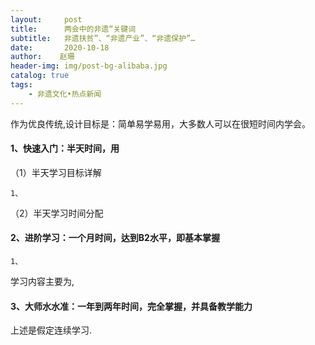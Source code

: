 ```yaml
---
layout:     post
title:      两会中的非遗“关键词
subtitle:   非遗扶贫”、“非遗产业”、“非遗保护”…
date:       2020-10-18
author:    赵珊
header-img: img/post-bg-alibaba.jpg
catalog: true
tags:	
    - 非遗文化•热点新闻
---
```


作为优良传统,设计目标是：简单易学易用，大多数人可以在很短时间内学会。
	

#### 1、快速入门：半天时间，用						
（1）半天学习目标详解				
	
	1、
			
（2）半天学习时间分配				
#### 2、进阶学习：一个月时间，达到B2水平，即基本掌握
			
	1、			
	
学习内容主要为,			
				
#### 3、大师水水准：一年到两年时间，完全掌握，并具备教学能力

上述是假定连续学习.